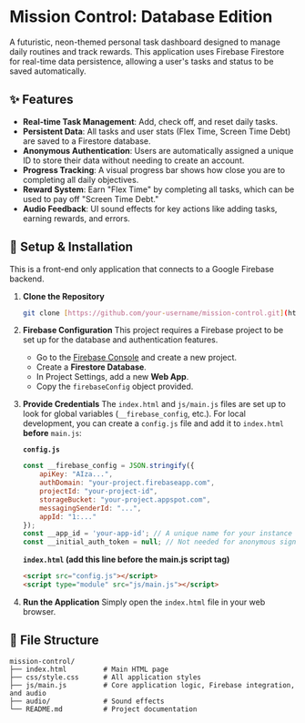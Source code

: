 # Mission Control: Database Edition

A futuristic, neon-themed personal task dashboard designed to manage daily routines and track rewards. This application uses Firebase Firestore for real-time data persistence, allowing a user's tasks and status to be saved automatically.

## ✨ Features

* **Real-time Task Management**: Add, check off, and reset daily tasks.
* **Persistent Data**: All tasks and user stats (Flex Time, Screen Time Debt) are saved to a Firestore database.
* **Anonymous Authentication**: Users are automatically assigned a unique ID to store their data without needing to create an account.
* **Progress Tracking**: A visual progress bar shows how close you are to completing all daily objectives.
* **Reward System**: Earn "Flex Time" by completing all tasks, which can be used to pay off "Screen Time Debt."
* **Audio Feedback**: UI sound effects for key actions like adding tasks, earning rewards, and errors.

## 🚀 Setup & Installation

This is a front-end only application that connects to a Google Firebase backend.

1.  **Clone the Repository**
    ```sh
    git clone [https://github.com/your-username/mission-control.git](https://github.com/your-username/mission-control.git)
    ```

2.  **Firebase Configuration**
    This project requires a Firebase project to be set up for the database and authentication features.
    * Go to the [Firebase Console](https://console.firebase.google.com/) and create a new project.
    * Create a **Firestore Database**.
    * In Project Settings, add a new **Web App**.
    * Copy the `firebaseConfig` object provided.

3.  **Provide Credentials**
    The `index.html` and `js/main.js` files are set up to look for global variables (`__firebase_config`, etc.). For local development, you can create a `config.js` file and add it to `index.html` **before** `main.js`:

    **`config.js`**
    ```javascript
    const __firebase_config = JSON.stringify({
        apiKey: "AIza...",
        authDomain: "your-project.firebaseapp.com",
        projectId: "your-project-id",
        storageBucket: "your-project.appspot.com",
        messagingSenderId: "...",
        appId: "1:..."
    });
    const __app_id = 'your-app-id'; // A unique name for your instance
    const __initial_auth_token = null; // Not needed for anonymous sign-in
    ```
    
    **`index.html` (add this line before the main.js script tag)**
    ```html
    <script src="config.js"></script>
    <script type="module" src="js/main.js"></script>
    ```

4.  **Run the Application**
    Simply open the `index.html` file in your web browser.

## 📂 File Structure

```
mission-control/
├── index.html         # Main HTML page
├── css/style.css      # All application styles
├── js/main.js         # Core application logic, Firebase integration, and audio
├── audio/             # Sound effects
└── README.md          # Project documentation
```
